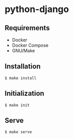 # python-django

## Requirements

- Docker
- Docker Compose
- GNU/Make

## Installation

```console
$ make install
```

## Initialization

```console
$ make init
```

## Serve

```console
$ make serve
```

